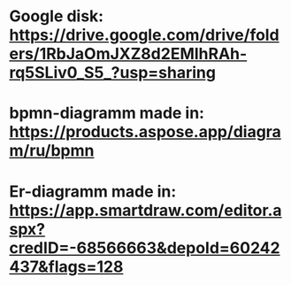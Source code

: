 # Google disk: https://drive.google.com/drive/folders/1RbJaOmJXZ8d2EMIhRAh-rq5SLiv0_S5_?usp=sharing

# bpmn-diagramm made in: https://products.aspose.app/diagram/ru/bpmn

# Er-diagramm made in: https://app.smartdraw.com/editor.aspx?credID=-68566663&depoId=60242437&flags=128
